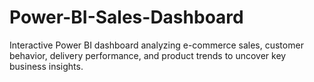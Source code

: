 # Power-BI-Sales-Dashboard
Interactive Power BI dashboard analyzing e-commerce sales, customer behavior, delivery performance, and product trends to uncover key business insights.
